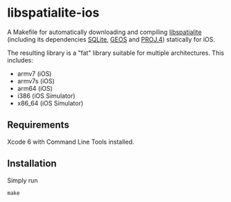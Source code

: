 libspatialite-ios
=================

A Makefile for automatically downloading and compiling [libspatialite](https://www.gaia-gis.it/fossil/libspatialite/index) (including its dependencies [SQLite](http://sqlite.org/index.html), [GEOS](http://trac.osgeo.org/geos/) and [PROJ.4](https://trac.osgeo.org/proj/)) statically for iOS.

The resulting library is a "fat" library suitable for multiple architectures. This includes:

- armv7 (iOS)
- armv7s (iOS)
- arm64 (iOS)
- i386 (iOS Simulator)
- x86_64 (iOS Simulator)

Requirements
------------

Xcode 6 with Command Line Tools installed.

Installation
------------

Simply run

	make
